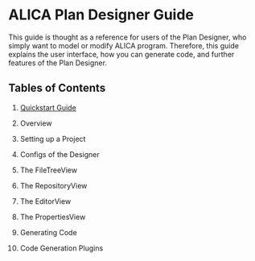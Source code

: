 # ALICA Plan Designer Guide

This guide is thought as a reference for users of the Plan Designer, who simply want to model or modify ALICA program. Therefore, this guide explains the user interface, how you can generate code, and further features of the Plan Designer.

## Tables of Contents

1. [Quickstart Guide](chapters/quickstart.md)

2. Overview
3. Setting up a Project
4. Configs of the Designer
5. The FileTreeView
6. The RepositoryView
7. The EditorView
8. The PropertiesView
9. Generating Code
10. Code Generation Plugins

